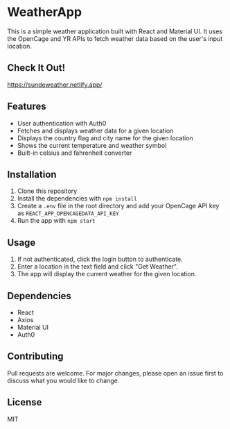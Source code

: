# WeatherApp

This is a simple weather application built with React and Material UI. It uses the OpenCage and YR APIs to fetch weather data based on the user's input location.

## Check It Out!
https://sundeweather.netlify.app/

## Features

- User authentication with Auth0
- Fetches and displays weather data for a given location
- Displays the country flag and city name for the given location
- Shows the current temperature and weather symbol
- Built-in celsius and fahrenheit converter

## Installation

1. Clone this repository
2. Install the dependencies with `npm install`
3. Create a `.env` file in the root directory and add your OpenCage API key as `REACT_APP_OPENCAGEDATA_API_KEY`
4. Run the app with `npm start`

## Usage

1. If not authenticated, click the login button to authenticate.
2. Enter a location in the text field and click "Get Weather".
3. The app will display the current weather for the given location.

## Dependencies

- React
- Axios
- Material UI
- Auth0

## Contributing

Pull requests are welcome. For major changes, please open an issue first to discuss what you would like to change.

## License

MIT
